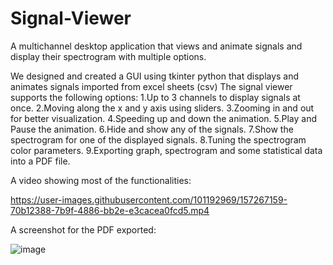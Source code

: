 # Signal-Viewer
A multichannel desktop application that views and animate signals and display their spectrogram with multiple options.

We designed and created a GUI using tkinter python that displays and animates signals imported from excel sheets (csv)
The signal viewer supports the following options:
1.Up to 3 channels to display signals at once.
2.Moving along the x and y axis using sliders.
3.Zooming in and out for better visualization.
4.Speeding up and down the animation.
5.Play and Pause the animation.
6.Hide and show any of the signals.
7.Show the spectrogram for one of the displayed signals.
8.Tuning the spectrogram color parameters.
9.Exporting graph, spectrogram and some statistical data into a PDF file.

A video showing most of the functionalities:

https://user-images.githubusercontent.com/101192969/157267159-70b12388-7b9f-4886-bb2e-e3cacea0fcd5.mp4


A screenshot for the PDF exported:

![image](https://user-images.githubusercontent.com/101192969/157266849-687f09bd-76ea-4108-ad3d-674f64debe98.png)
